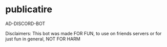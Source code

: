 # publicatire
AD-DISCORD-BOT

Disclaimers:
This bot was made FOR FUN, to use on friends servers or for just fun in general, NOT FOR HARM
